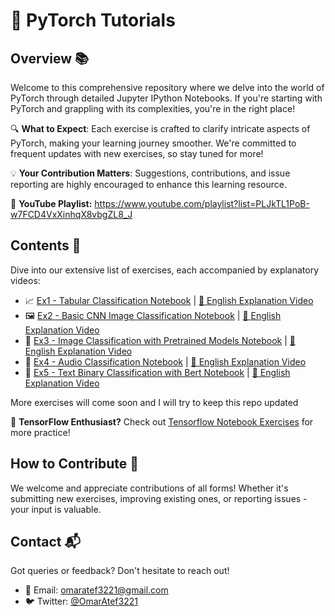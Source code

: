 # 🌟 PyTorch Tutorials

## Overview 📚
Welcome to this comprehensive repository where we delve into the world of PyTorch through detailed Jupyter IPython Notebooks. If you're starting with PyTorch and grappling with its complexities, you're in the right place!

🔍 **What to Expect**: Each exercise is crafted to clarify intricate aspects of PyTorch, making your learning journey smoother. We're committed to frequent updates with new exercises, so stay tuned for more!

💡 **Your Contribution Matters**: Suggestions, contributions, and issue reporting are highly encouraged to enhance this learning resource.

🎥 **YouTube Playlist:**
https://www.youtube.com/playlist?list=PLJkTL1PoB-w7FCD4VxXinhqX8vbgZL8_J

## Contents 📖
Dive into our extensive list of exercises, each accompanied by explanatory videos:

- 📈 [Ex1 - Tabular Classification Notebook](https://github.com/omaratef3221/pytorch_tutorials/blob/main/Ex_1_Tabular_Classification.ipynb) | [🎥 English Explanation Video](https://youtu.be/L0upXKBO0SE)
- 🖼️ [Ex2 - Basic CNN Image Classification Notebook](https://github.com/omaratef3221/pytorch_tutorials/blob/main/Ex_2_Image_multiclass_classification.ipynb) | [🎥 English Explanation Video](https://youtu.be/NvC035A4LUw)
- 🌄 [Ex3 - Image Classification with Pretrained Models Notebook](https://github.com/omaratef3221/pytorch_tutorials/blob/main/Ex_3_Image_Classification_Pretrained.ipynb) | [🎥 English Explanation Video](https://www.youtube.com/watch?v=YKR3RJlI-m0)
- 🎵 [Ex4 - Audio Classification Notebook](https://github.com/omaratef3221/pytorch_tutorials/blob/main/Ex_4_Audio_Classification.ipynb)  | [🎥 English Explanation Video](https://www.youtube.com/watch?v=uj6s5uhwDkY)
- 📝 [Ex5 - Text Binary Classification with Bert Notebook](https://github.com/omaratef3221/pytorch_tutorials/blob/main/Ex_5_Text_Classification_Transformers.ipynb) | [🎥 English Explanation Video](https://www.youtube.com/watch?v=UpfbILIhCUM)

More exercises will come soon and I will try to keep this repo updated

🔗 **TensorFlow Enthusiast?** Check out [Tensorflow Notebook Exercises](https://github.com/omaratef3221/tensorflow_tutorials) for more practice!

## How to Contribute 🤝
We welcome and appreciate contributions of all forms! Whether it's submitting new exercises, improving existing ones, or reporting issues - your input is valuable.

## Contact 📬
Got queries or feedback? Don't hesitate to reach out!

- 📧 Email: [omaratef3221@gmail.com](mailto:omaratef3221@gmail.com)
- 🐦 Twitter: [@OmarAtef3221](https://twitter.com/OmarAtef3221)
